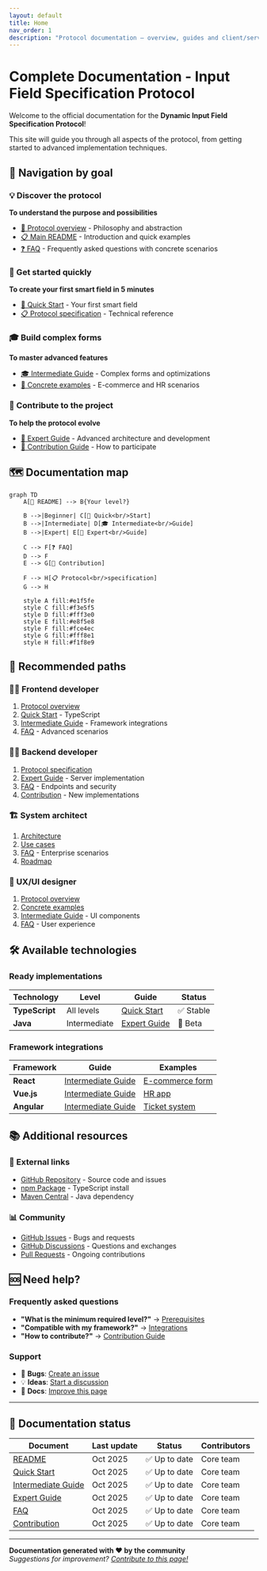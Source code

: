 ```yaml
---
layout: default
title: Home
nav_order: 1
description: "Protocol documentation – overview, guides and client/server comparison."
---
```

# Complete Documentation - Input Field Specification Protocol

Welcome to the official documentation for the **Dynamic Input Field Specification Protocol**!

This site will guide you through all aspects of the protocol, from getting started to advanced implementation techniques.

## 🧭 Navigation by goal

### 💡 Discover the protocol
**To understand the purpose and possibilities**

- [📖 Protocol overview](./OVERVIEW.md) - Philosophy and abstraction
- [📋 Main README](../../README.md) - Introduction and quick examples
- [❓ FAQ](./FAQ.md) - Frequently asked questions with concrete scenarios

### 🚀 Get started quickly
**To create your first smart field in 5 minutes**

- [🚀 Quick Start](./QUICK_START.md) - Your first smart field
- [📋 Protocol specification](../../PROTOCOL_SPECIFICATION.md) - Technical reference

### 🎓 Build complex forms
**To master advanced features**

- [🎓 Intermediate Guide](./INTERMEDIATE_GUIDE.md) - Complex forms and optimizations
- [💼 Concrete examples](./FAQ.md#concrete-examples) - E-commerce and HR scenarios

### 🔧 Contribute to the project
**To help the protocol evolve**

- [🔧 Expert Guide](./EXPERT_GUIDE.md) - Advanced architecture and development
- [🤝 Contribution Guide](./CONTRIBUTING.md) - How to participate

## 🗺️ Documentation map

```mermaid
graph TD
    A[📖 README] --> B{Your level?}
    
    B -->|Beginner| C[🚀 Quick<br/>Start]
    B -->|Intermediate| D[🎓 Intermediate<br/>Guide] 
    B -->|Expert| E[🔧 Expert<br/>Guide]
    
    C --> F[❓ FAQ]
    D --> F
    E --> G[🤝 Contribution]
    
    F --> H[📋 Protocol<br/>specification]
    G --> H
    
    style A fill:#e1f5fe
    style C fill:#f3e5f5
    style D fill:#fff3e0
    style E fill:#e8f5e8
    style F fill:#fce4ec
    style G fill:#fff8e1
    style H fill:#f1f8e9
```

## 🎯 Recommended paths

### 👨‍💻 Frontend developer
1. [Protocol overview](../../README.md#vue-densemble) 
2. [Quick Start](./QUICK_START.md) - TypeScript
3. [Intermediate Guide](./INTERMEDIATE_GUIDE.md) - Framework integrations
4. [FAQ](./FAQ.md) - Advanced scenarios

### 👩‍💻 Backend developer
1. [Protocol specification](../../PROTOCOL_SPECIFICATION.md)
2. [Expert Guide](./EXPERT_GUIDE.md) - Server implementation
3. [FAQ](./FAQ.md) - Endpoints and security
4. [Contribution](./CONTRIBUTING.md) - New implementations

### 🏗️ System architect
1. [Architecture](./EXPERT_GUIDE.md#architecture-du-protocole)
2. [Use cases](../../README.md#cas-dusage-idéaux)
3. [FAQ](./FAQ.md) - Enterprise scenarios
4. [Roadmap](../../README.md#roadmap)

### 🎨 UX/UI designer
1. [Protocol overview](../../README.md#vue-densemble)
2. [Concrete examples](./FAQ.md#concrete-examples)
3. [Intermediate Guide](./INTERMEDIATE_GUIDE.md) - UI components
4. [FAQ](./FAQ.md) - User experience

## 🛠️ Available technologies

### Ready implementations

| Technology | Level | Guide | Status |
|------------|-------|-------|--------|
| **TypeScript** | All levels | [Quick Start](./QUICK_START.md) | ✅ Stable |
| **Java** | Intermediate | [Expert Guide](./EXPERT_GUIDE.md) | 🚧 Beta |

### Framework integrations

| Framework | Guide | Examples |
|----------|-------|----------|
| **React** | [Intermediate Guide](./INTERMEDIATE_GUIDE.md#react) | [E-commerce form](./FAQ.md#scenario-1-e-commerce) |
| **Vue.js** | [Intermediate Guide](./INTERMEDIATE_GUIDE.md#vuejs) | [HR app](./FAQ.md#scenario-2-application-rh) |
| **Angular** | [Intermediate Guide](./INTERMEDIATE_GUIDE.md#angular) | [Ticket system](./FAQ.md#scenario-3-système-de-tickets) |

## 📚 Additional resources

### 🔗 External links
- [GitHub Repository](https://github.com/cyfko/input-spec) - Source code and issues
- [npm Package](https://www.npmjs.com/package/@cyfko/input-spec) - TypeScript install
- [Maven Central](https://search.maven.org/artifact/io.github.cyfko/input-spec) - Java dependency

### 📊 Community
- [GitHub Issues](https://github.com/cyfko/input-spec/issues) - Bugs and requests
- [GitHub Discussions](https://github.com/cyfko/input-spec/discussions) - Questions and exchanges
- [Pull Requests](https://github.com/cyfko/input-spec/pulls) - Ongoing contributions

## 🆘 Need help?

### Frequently asked questions
- **"What is the minimum required level?"** → [Prerequisites](./QUICK_START.md#prérequis)
- **"Compatible with my framework?"** → [Integrations](./INTERMEDIATE_GUIDE.md#intégrations-frameworks)
- **"How to contribute?"** → [Contribution Guide](./CONTRIBUTING.md)

### Support
- 🐛 **Bugs**: [Create an issue](https://github.com/cyfko/input-spec/issues/new?template=bug_report.md)
- 💡 **Ideas**: [Start a discussion](https://github.com/cyfko/input-spec/discussions/new?category=ideas)
- 📖 **Docs**: [Improve this page](./CONTRIBUTING.md#documentation)

---

## 🚦 Documentation status

| Document | Last update | Status | Contributors |
|----------|-------------|--------|--------------|
| [README](../../README.md) | Oct 2025 | ✅ Up to date | Core team |
| [Quick Start](./QUICK_START.md) | Oct 2025 | ✅ Up to date | Core team |
| [Intermediate Guide](./INTERMEDIATE_GUIDE.md) | Oct 2025 | ✅ Up to date | Core team |
| [Expert Guide](./EXPERT_GUIDE.md) | Oct 2025 | ✅ Up to date | Core team |
| [FAQ](./FAQ.md) | Oct 2025 | ✅ Up to date | Core team |
| [Contribution](./CONTRIBUTING.md) | Oct 2025 | ✅ Up to date | Core team |

---

**Documentation generated with ❤️ by the community**  
*Suggestions for improvement? [Contribute to this page!](./CONTRIBUTING.md)*
